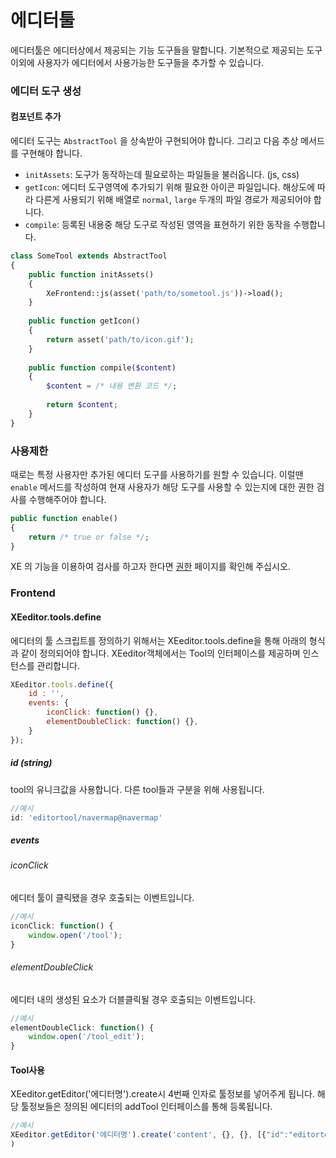 # 에디터툴
에디터툴은 에디터상에서 제공되는 기능 도구들을 말합니다. 기본적으로 제공되는 도구 이외에 사용자가 에디터에서 사용가능한 도구들을 추가할 수 있습니다.

### 에디터 도구 생성
#### 컴포넌트 추가
에디터 도구는 `AbstractTool` 을 상속받아 구현되어야 합니다. 그리고 다음 추상 메서드를 구현해야 합니다.
* `initAssets`: 도구가 동작하는데 필요로하는 파일들을 불러옵니다. (js, css)
* `getIcon`: 에디터 도구영역에 추가되기 위해 필요한 아이콘 파일입니다. 해상도에 따라 다른게 사용되기 위해 배열로 `normal`, `large` 두개의 파일 경로가 제공되어야 합니다.
* `compile`: 등록된 내용중 해당 도구로 작성된 영역을 표현하기 위한 동작을 수행합니다.

```php
class SomeTool extends AbstractTool
{
    public function initAssets()
    {
        XeFrontend::js(asset('path/to/sometool.js'))->load();
    }
    
    public function getIcon()
    {
        return asset('path/to/icon.gif');
    }
    
    public function compile($content)
    {
        $content = /* 내용 변환 코드 */;
        
        return $content;
    }
}
```

### 사용제한
때로는 특정 사용자만 추가된 에디터 도구를 사용하기를 원할 수 있습니다. 이럴땐 `enable` 메서드를 작성하여 현재 사용자가 해당 도구를 사용할 수 있는지에 대한 권한 검사를 수행해주어야 합니다.

```php
public function enable()
{
    return /* true or false */;
}
```

XE 의 기능을 이용하여 검사를 하고자 한다면 [권한](/service-permission.md) 페이지를 확인해 주십시오.

### Frontend
#### XEeditor.tools.define
에디터의 툴 스크립트를 정의하기 위해서는 XEeditor.tools.define을 통해 아래의 형식과 같이 정의되어야 합니다.
XEeditor객체에서는 Tool의 인터페이스를 제공하며 인스턴스를 관리합니다.

```javascript
XEeditor.tools.define({
    id : '',
    events: {
        iconClick: function() {},
        elementDoubleClick: function() {},
    }
});
```

##### id (string)
tool의 유니크값을 사용합니다. 다른 tool들과 구분을 위해 사용됩니다.
```javascript
//예시
id: 'editortool/navermap@navermap'
```

##### events
###### iconClick
에디터 툴이 클릭됐을 경우 호출되는 이벤트입니다.
```javascript
//예시
iconClick: function() {
    window.open('/tool');
}
```
###### elementDoubleClick
에디터 내의 생성된 요소가 더블클릭될 경우 호출되는 이벤트입니다.
```javascript
//예시
elementDoubleClick: function() {
    window.open('/tool_edit');
}
```
#### Tool사용
XEeditor.getEditor('에디터명').create시 4번째 인자로 툴정보를 넣어주게 됩니다. 해당 툴정보들은 정의된 에디터의 addTool 인터페이스를 통해 등록됩니다.

```javascript
//예시
XEeditor.getEditor('에디터명').create('content', {}, {}, [{"id":"editortool\/navermap@navermap","icon":"http:\/\/domain\/plugins\/template_tool\/assets\/icon.gif","options":[],"enable":true}]
)
```